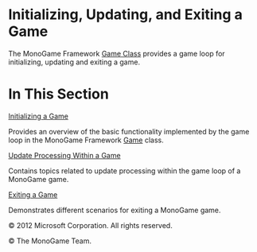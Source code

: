 ﻿

# Initializing, Updating, and Exiting a Game

The MonoGame Framework [Game Class](T_Microsoft_Xna_Framework_Game.md) provides a game loop for initializing, updating and exiting a game.

# In This Section

[Initializing a Game](AppModel_GameLoop.md)

Provides an overview of the basic functionality implemented by the game loop in the MonoGame Framework [Game](T_Microsoft_Xna_Framework_Game.md) class.

[Update Processing Within a Game](AppModel_Updating.md)

Contains topics related to update processing within the game loop of a MonoGame game.

[Exiting a Game](AppModel_Exiting.md)

Demonstrates different scenarios for exiting a MonoGame game.

© 2012 Microsoft Corporation. All rights reserved.  

© The MonoGame Team.
